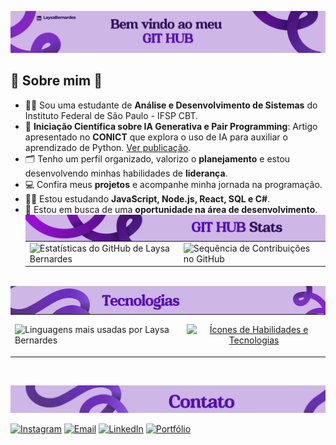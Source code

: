 ![Cabeçalho](src/roxo1.png)

## 🌟 Sobre mim 🌟

- 👩‍🎓 Sou uma estudante de **Análise e Desenvolvimento de Sistemas** do Instituto Federal de São Paulo - IFSP CBT.
- 🤖 **Iniciação Científica sobre IA Generativa e Pair Programming**: Artigo apresentado no **CONICT** que explora o uso de IA para auxiliar o aprendizado de Python. [Ver publicação](https://congressos.ifsp.edu.br/conict/article/view/533).
- 🗂 Tenho um perfil organizado, valorizo o **planejamento** e estou desenvolvendo minhas habilidades de **liderança**.
- 💻 Confira meus **projetos** e acompanhe minha jornada na programação.
- 👩‍💻 Estou estudando **JavaScript, Node.js, React, SQL e C#**.
- 💼 Estou em busca de uma **oportunidade na área de desenvolvimento**.
<br> <div>
  <img align="left" src="src/roxo2.png" alt="Estatísticas do GitHub"/>
  <table>
    <tr>
      <td>
        <img align="left" src="https://github-readme-stats.vercel.app/api?username=laysabernardes&show_icons=true&theme=transparent&title_color=bd00ff&text_color=8603bb&icon_color=f5200ff" alt="Estatísticas do GitHub de Laysa Bernardes"/>
      </td>
      <td>
        <img align="left" src="https://streak-stats.demolab.com?user=Laysabernardes&theme=transparent&stroke=bd00ff&ring=bd00ff&fire=bd00ff&sideNums=bd00ff&sideLabels=bd00ff&dates=bd00ff&excludeDaysLabel=bd00ff&currStreakNum=bd00ff&currStreakLabel=bd00ff" alt="Sequência de Contribuições no GitHub"/>
      </td>
    </tr>
  </table>
</div>

<br>

<img align="left" src="src/roxo3.png" alt="Tecnologias"/>
<table>
  <tr>
    <td>
      <img height="300em" src="https://github-readme-stats.vercel.app/api/top-langs/?username=Laysabernardes&layout=compact&langs_counts=16&theme=transparent&title_color=bd00ff&text_color=bd00ff" alt="Linguagens mais usadas por Laysa Bernardes"/>
    </td>
    <td>
      <p align="center">
        <a href="https://skillicons.dev">
          <img height="250em" src="https://skillicons.dev/icons?i=js,html,css,bootstrap,figma,react,cs,java,py,nodejs,express,mongodb,mysql,github,git,visualstudio,vscode&perline=6&theme=light" alt="Ícones de Habilidades e Tecnologias"/>
        </a>
      </p>
    </td>
  </tr>
</table>

<br>

![Contatos](src/roxo4.png)

<div> 
  <a href="https://instagram.com/laysa_bernardes" target="_blank"><img src="https://img.icons8.com/?size=100&id=nj0Uj45LGUYh&format=png&color=000000" alt="Instagram"></a>
  <a href="mailto:laysabernardes.ads@gmail.com"><img src="https://img.icons8.com/?size=100&id=eFPBXQop6V2m&format=png&color=000000" alt="Email"></a>
  <a href="https://www.linkedin.com/in/laysabernardes/" target="_blank"><img src="https://img.icons8.com/?size=100&id=MR3dZdlA53te&format=png&color=000000" alt="LinkedIn"></a> 
  <a href="https://laysabernardes.github.io/portfolio/" target="_blank"><img src="https://img.icons8.com/?size=100&id=5zuVgEwv1rTz&format=png&color=000000" alt="Portfólio"></a> 
</div>
